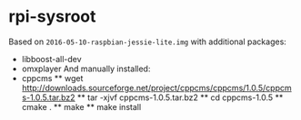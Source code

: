 # rpi-sysroot

Based on `2016-05-10-raspbian-jessie-lite.img` with additional packages:
* libboost-all-dev
* omxplayer
And manually installed:
* cppcms
** wget http://downloads.sourceforge.net/project/cppcms/cppcms/1.0.5/cppcms-1.0.5.tar.bz2
** tar -xjvf cppcms-1.0.5.tar.bz2
** cd cppcms-1.0.5
** cmake .
** make
** make install
